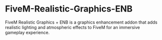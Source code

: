 # FiveM-Realistic-Graphics-ENB
FiveM Realistic Graphics + ENB is a graphics enhancement addon that adds realistic lighting and atmospheric effects to FiveM for an immersive gameplay experience.
